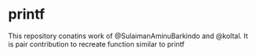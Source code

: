# printf
This repository conatins work of @SulaimanAminuBarkindo and @koltal.
It is pair contribution to recreate function similar to printf
